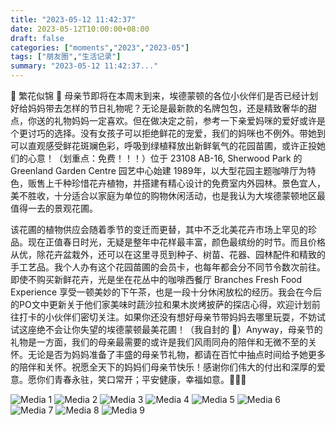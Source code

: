 ```yaml
---
title: "2023-05-12 11:42:37"
date: 2023-05-12T10:00:00+08:00
draft: false
categories: ["moments","2023","2023-05"]
tags: ["朋友圈","生活记录"]
summary: "2023-05-12 11:42:37..."
---
```


💐 繁花似锦 💐
​
​母亲节即将在本周末到来，埃德蒙顿的各位小伙伴们是否已经计划好给妈妈带去怎样的节日礼物呢？
​
​无论是最新款的名牌包包，还是精致奢华的甜点，你送的礼物妈妈一定喜欢。但在做决定之前，参考一下亲爱妈咪的爱好或许是个更讨巧的选择。没有女孩子可以拒绝鲜花的宠爱，我们的妈咪也不例外。带她到可以直观感受鲜花斑斓色彩，呼吸到绿植释放出新鲜氧气的花园苗圃，或许正投她们的心意！（划重点：免费！！！）
​
​位于 23108 AB-16, Sherwood Park 的 Greenland Garden Centre 园艺中心始建 1989年，以大型花园主题咖啡厅为特色，贩售上千种珍惜花卉植物，并搭建有精心设计的免费室内外园林。景色宜人，美不胜收，十分适合以家庭为单位的购物休闲活动，也是我认为大埃德蒙顿地区最值得一去的景观花圃。

该花圃的植物供应会随着季节的变迁而更替，其中不乏北美花卉市场上罕见的珍品。现在正值春日时光，无疑是整年中花样最丰富，颜色最缤纷的时节。而且价格从优，除花卉盆栽外，还可以在这里寻觅到种子、树苗、花器、园林配件和精致的手工艺品。
​
​我个人办有这个花园苗圃的会员卡，也每年都会分不同节令数次前往。即使不购买新鲜花卉，光是坐在花丛中的咖啡西餐厅 Branches Fresh Food Experience 享受一顿美妙的下午茶，也是一段十分休闲放松的经历。我会在今后的PO文中更新关于他们家美味时蔬沙拉和果木炭烤披萨的探店心得，欢迎计划前往打卡的小伙伴们密切关注。
​
​如果你还没有想好母亲节带妈妈去哪里玩耍，不妨试试这座绝不会让你失望的埃德蒙顿最美花圃！​（我自封的 🤭）Anyway，母亲节的礼物是一方面，我们的母亲最需要的或许是我们风雨同舟的陪伴和无微不至的关怀。无论是否为妈妈准备了丰盛的母亲节礼物，都请在百忙中抽点时间给予她更多的陪伴和关怀。
​
​祝愿全天下的妈妈们母亲节快乐！感谢你们伟大的付出和深厚的爱意。愿你们青春永驻，笑口常开；平安健康，幸福如意。💐💐💐

![Media 1](/Moments/photos/2023-05-12/202305121142370.jpg)
![Media 2](/Moments/photos/2023-05-12/202305121142371.jpg)
![Media 3](/Moments/photos/2023-05-12/202305121142372.jpg)
![Media 4](/Moments/photos/2023-05-12/202305121142373.jpg)
![Media 5](/Moments/photos/2023-05-12/202305121142374.jpg)
![Media 6](/Moments/photos/2023-05-12/202305121142375.jpg)
![Media 7](/Moments/photos/2023-05-12/202305121142376.jpg)
![Media 8](/Moments/photos/2023-05-12/202305121142377.jpg)
![Media 9](/Moments/photos/2023-05-12/202305121142378.jpg)

